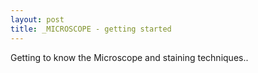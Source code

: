 ```yaml
---
layout: post
title: _MICROSCOPE - getting started
---
```


Getting to know the Microscope and staining techniques..

<img src="http://tamarahoogeweegen.com/microscope1.jpg" alt="" /> 
<img src="http://tamarahoogeweegen.com/microscope2.jpg" alt="" />
<img src="http://tamarahoogeweegen.com/microscope3.jpg" alt="" />
<img src="http://tamarahoogeweegen.com/microscope4.jpg" alt="" />
<img src="http://tamarahoogeweegen.com/microscope5.jpg" alt="" />
<img src="http://tamarahoogeweegen.com/microscope6.jpg" alt="" />
<img src="http://tamarahoogeweegen.com/microscope7.jpg" alt="" />
<br>

